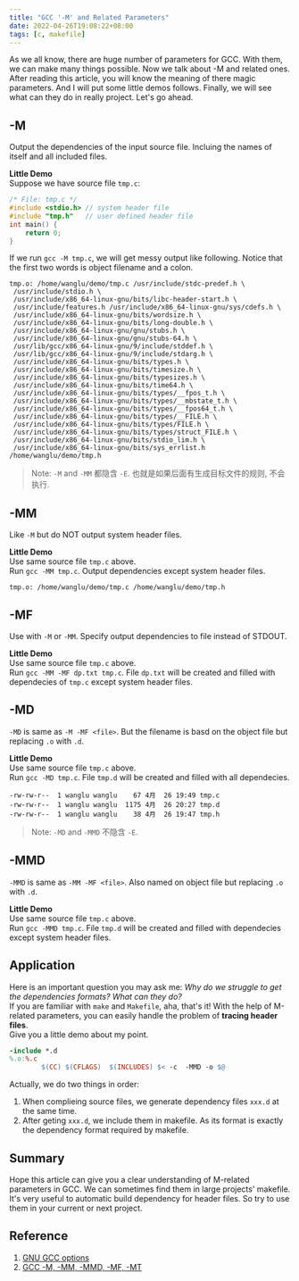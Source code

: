 ```yaml
---
title: "GCC '-M' and Related Parameters"
date: 2022-04-26T19:08:22+08:00
tags: [c, makefile]
---
```

As we all know, there are huge number of parameters for GCC. With them, we can make many things possible. Now we talk about -M and related ones.
After reading this article, you will know the meaning of there magic parameters. And I will put some little demos follows. Finally, we will see what can they do in really project. Let's go ahead.  
## -M
Output the dependencies of the input source file. Incluing the names of itself and all included files.    

**Little Demo**  
Suppose we have source file `tmp.c`:
```c
/* File: tmp.c */
#include <stdio.h> // system header file
#include "tmp.h"   // user defined header file
int main() {
    return 0;
}
```
If we run `gcc -M tmp.c`, we will get messy output like following. Notice that the first two words is object filename and a colon.
```shell
tmp.o: /home/wanglu/demo/tmp.c /usr/include/stdc-predef.h \
 /usr/include/stdio.h \
 /usr/include/x86_64-linux-gnu/bits/libc-header-start.h \
 /usr/include/features.h /usr/include/x86_64-linux-gnu/sys/cdefs.h \
 /usr/include/x86_64-linux-gnu/bits/wordsize.h \
 /usr/include/x86_64-linux-gnu/bits/long-double.h \
 /usr/include/x86_64-linux-gnu/gnu/stubs.h \
 /usr/include/x86_64-linux-gnu/gnu/stubs-64.h \
 /usr/lib/gcc/x86_64-linux-gnu/9/include/stddef.h \
 /usr/lib/gcc/x86_64-linux-gnu/9/include/stdarg.h \
 /usr/include/x86_64-linux-gnu/bits/types.h \
 /usr/include/x86_64-linux-gnu/bits/timesize.h \
 /usr/include/x86_64-linux-gnu/bits/typesizes.h \
 /usr/include/x86_64-linux-gnu/bits/time64.h \
 /usr/include/x86_64-linux-gnu/bits/types/__fpos_t.h \
 /usr/include/x86_64-linux-gnu/bits/types/__mbstate_t.h \
 /usr/include/x86_64-linux-gnu/bits/types/__fpos64_t.h \
 /usr/include/x86_64-linux-gnu/bits/types/__FILE.h \
 /usr/include/x86_64-linux-gnu/bits/types/FILE.h \
 /usr/include/x86_64-linux-gnu/bits/types/struct_FILE.h \
 /usr/include/x86_64-linux-gnu/bits/stdio_lim.h \
 /usr/include/x86_64-linux-gnu/bits/sys_errlist.h /home/wanglu/demo/tmp.h
```
> Note: `-M` and `-MM` 都隐含 `-E`. 也就是如果后面有生成目标文件的规则, 不会执行. 

## -MM

Like `-M` but do NOT output system header files.  

**Little Demo**  
Use same source file `tmp.c` above.  
Run `gcc -MM tmp.c`. Output dependencies except system header files.
```shell
tmp.o: /home/wanglu/demo/tmp.c /home/wanglu/demo/tmp.h
```
## -MF
Use with `-M` or `-MM`. Specify output dependencies to file instead of STDOUT.  

**Little Demo**  
Use same source file `tmp.c` above.  
Run `gcc -MM -MF dp.txt tmp.c`. File `dp.txt` will be created and filled with dependecies of `tmp.c` except system header files.

## -MD
`-MD` is same as `-M -MF <file>`. But the filename is basd on the object file but replacing `.o` with `.d`.   

**Little Demo**  
Use same source file `tmp.c` above.  
Run `gcc -MD tmp.c`. File `tmp.d` will be created and filled with all dependecies.
```shell
-rw-rw-r--  1 wanglu wanglu    67 4月  26 19:49 tmp.c
-rw-rw-r--  1 wanglu wanglu  1175 4月  26 20:27 tmp.d
-rw-rw-r--  1 wanglu wanglu    38 4月  26 19:47 tmp.h
```

> Note: `-MD` and `-MMD` 不隐含 `-E`.

## -MMD

`-MMD` is same as `-MM -MF <file>`. Also named on object file but replacing `.o` with `.d`.  

**Little Demo**  
Use same source file `tmp.c` above.  
Run `gcc -MMD tmp.c`. File `tmp.d` will be created and filled with dependecies except system header files.

## Application
Here is an important question you may ask me: _Why do we struggle to get the dependencies formats? What can they do?_   
If you are familiar with `make` and `Makefile`, aha, that's it!
With the help of M-related parameters, you can easily handle the problem of **tracing header files**.  
Give you a little demo about my point.
```makefile
-include *.d 
%.o:%.c
        $(CC) $(CFLAGS)  $(INCLUDES) $< -c  -MMD -o $@ 
```
Actually, we do two things in order:
1. When complieing source files, we generate dependency files `xxx.d` at the same time.
2. After geting `xxx.d`, we include them in makefile. As its format is exactly the dependency format required by makefile.

## Summary
Hope this article can give you a clear understanding of M-related parameters in GCC. We can sometimes find them in large projects' makefile. It's very useful to automatic build dependency for header files. So try to use them in your current or next project.


## Reference
1. [GNU GCC options](https://gcc.gnu.org/onlinedocs/gcc/Preprocessor-Options.html#Preprocessor-Options)
2. [GCC -M, -MM, -MMD, -MF, -MT](https://programmer.group/gcc-m-mm-mmd-mf-mt.html) 
